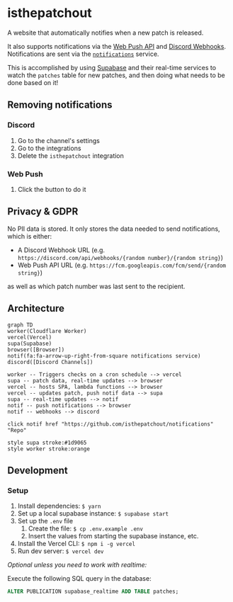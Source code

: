 # isthepatchout

A website that automatically notifies when a new patch is released.

It also supports notifications via the [Web Push API](https://developer.mozilla.org/en-US/docs/Web/API/Push_API) and [Discord Webhooks](https://support.discord.com/hc/en-us/articles/228383668-Intro-to-Webhooks). Notifications are sent via the [`notifications`](https://github.com/isthepatchout/notifications) service.

This is accomplished by using [Supabase](https://supabase.com) and their real-time services to watch the `patches` table for new patches, and then doing what needs to be done based on it!

## Removing notifications

### Discord

1. Go to the channel's settings
1. Go to the integrations
1. Delete the `isthepatchout` integration

### Web Push

1. Click the button to do it

## Privacy & GDPR

No PII data is stored. It only stores the data needed to send notifications, which is either:

- A Discord Webhook URL (e.g. `https://discord.com/api/webhooks/{random number}/{random string}`)
- Web Push API URL (e.g. `https://fcm.googleapis.com/fcm/send/{random string}`)

as well as which patch number was last sent to the recipient.

## Architecture

```mermaid
graph TD
worker(Cloudflare Worker)
vercel(Vercel)
supa(Supabase)
browser([Browser])
notif(fa:fa-arrow-up-right-from-square notifications service)
discord([Discord Channels])

worker -- Triggers checks on a cron schedule --> vercel
supa -- patch data, real-time updates --> browser
vercel -- hosts SPA, lambda functions --> browser
vercel -- updates patch, push notif data --> supa
supa -- real-time updates --> notif
notif -- push notifications --> browser
notif -- webhooks --> discord

click notif href "https://github.com/isthepatchout/notifications" "Repo"

style supa stroke:#1d9065
style worker stroke:orange
```

## Development

### Setup

1. Install dependencies: `$ yarn`
1. Set up a local supabase instance: `$ supabase start`
1. Set up the `.env` file
   1. Create the file: `$ cp .env.example .env`
   1. Insert the values from starting the supabase instance, etc.
1. Install the Vercel CLI: `$ npm i -g vercel`
1. Run dev server: `$ vercel dev`

_Optional unless you need to work with realtime:_

Execute the following SQL query in the database:

```sql
ALTER PUBLICATION supabase_realtime ADD TABLE patches;
```
